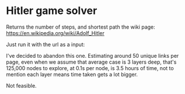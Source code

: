 # Hitler game solver
Returns the number of steps, and shortest path the wiki page: https://en.wikipedia.org/wiki/Adolf_Hitler

Just run it with the url as a input:

I've decided to abandon this one. Estimating around 50 unique links per page, even when we assume that average case is 3 layers deep, that's 125,000 nodes to explore, at 0.1s per node, is 3.5 hours of time, not to mention each layer means time taken gets a lot bigger.

Not feasible.
